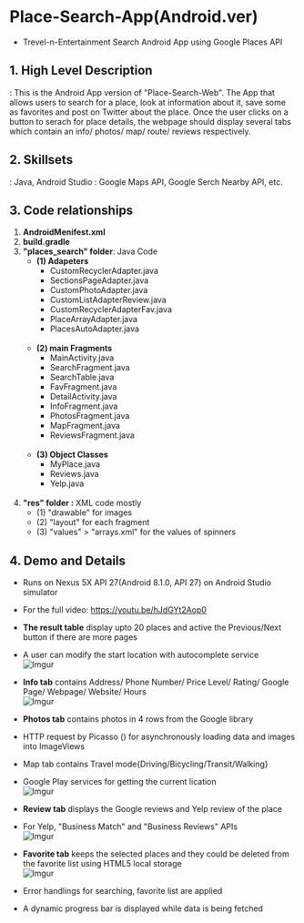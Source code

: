 # Place-Search-App(Android.ver)
- Trevel-n-Entertainment Search Android App using Google Places API

## 1. High Level Description
: This is the Android App version of "Place-Search-Web". 
The App that allows users to search for a place, look at information about it, save some as favorites and post on Twitter about the place. Once the user clicks on a button to serach for place details, the webpage should display several tabs which contain an info/ photos/ map/ route/ reviews respectively.

## 2. Skillsets
: Java, Android Studio
: Google Maps API, Google Serch Nearby API, etc.
   
## 3. Code relationships
1) __AndroidMenifest.xml__
2) __build.gradle__
3) __"places_search" folder__: Java Code<br />
   - __(1) Adapeters__<br />
     - CustomRecyclerAdapter.java<br />
     - SectionsPageAdapter.java<br />
     - CustomPhotoAdapter.java<br />
     - CustomListAdapterReview.java<br />
     - CustomRecyclerAdapterFav.java<br />
     - PlaceArrayAdapter.java<br />
     - PlacesAutoAdapter.java<br /><br />
   - __(2) main Fragments__<br />
     - MainActivity.java<br />
     - SearchFragment.java<br />
     - SearchTable.java<br />
     - FavFragment.java<br />
     - DetailActivity.java<br />
     - InfoFragment.java<br />
     - PhotosFragment.java<br />
     - MapFragment.java<br />
     - ReviewsFragment.java<br /><br />
   - __(3) Object Classes__<br />
     - MyPlace.java<br />
     - Reviews.java<br />
     - Yelp.java<br />
     <br />
4) __"res" folder :__ XML code mostly <br />
   - (1) "drawable" for images<br />
   - (2) "layout" for each fragment<br />
   - (3) "values" > "arrays.xml" for the values of spinners <br />

## 4. Demo and Details
- Runs on Nexus 5X API 27(Android 8.1.0, API 27) on Android Studio simulator
- For the full video: https://youtu.be/hJdGYt2Aop0

- __The result table__ display upto 20 places and active the Previous/Next button if there are more pages
- A user can modify the start location with autocomplete service <br />
![Imgur](https://i.imgur.com/PMDuKDd.gif)

- __Info tab__ contains Address/ Phone Number/ Price Level/ Rating/ Google Page/ Webpage/ Website/ Hours <br />
![Imgur](https://i.imgur.com/q3p2zmr.gif)

- __Photos tab__ contains photos in 4 rows from the Google library
- HTTP request by Picasso () for asynchronously loading data and images into ImageViews
- Map tab contains Travel mode{Driving/Bicycling/Transit/Walking}
- Google Play services for getting the current lication <br />
![Imgur](https://i.imgur.com/7YePqO9.gif)

- __Review tab__ displays the Google reviews and Yelp review of the place
- For Yelp, "Business Match" and "Business Reviews" APIs <br />
![Imgur](https://i.imgur.com/GVf3a72.gif)

- __Favorite tab__ keeps the selected places and they could be deleted from the favorite list using HTML5 local storage <br />
![Imgur](https://i.imgur.com/FvdFzrt.gif)

- Error handlings for searching, favorite list are applied
- A dynamic progress bar is displayed while data is being fetched

